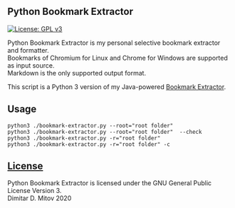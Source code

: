 Python Bookmark Extractor
--------------------------------------------------------------------------------
[![License: GPL v3](https://img.shields.io/badge/License-GPL%20v3-blue.svg)](./LICENSE.md)

Python Bookmark Extractor is my personal selective bookmark extractor and formatter.  
Bookmarks of Chromium for Linux and Chrome for Windows are supported as input source.  
Markdown is the only supported output format.  
  
This script is a Python 3 version of my Java-powered [Bookmark Extractor](https://github.com/ddmitov/bookmark-extractor).  

## Usage
```
python3 ./bookmark-extractor.py --root="root folder"  
python3 ./bookmark-extractor.py --root="root folder"  --check  
python3 ./bookmark-extractor.py -r="root folder"  
python3 ./bookmark-extractor.py -r="root folder" -c  
```

## [License](./LICENSE.md)
Python Bookmark Extractor is licensed under the GNU General Public License Version 3.  
Dimitar D. Mitov 2020  
